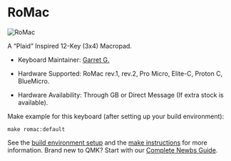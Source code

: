 
# RoMac

![RoMac](https://i.imgur.com/hAOyoqj.jpg)

A “Plaid” Inspired 12-Key (3x4) Macropad.

- Keyboard Maintainer: [Garret G.](https://github.com/TheRoyalSweatshirt)

- Hardware Supported: RoMac rev.1, rev.2, Pro Micro, Elite-C, Proton C, BlueMicro.

- Hardware Availability: Through GB or Direct Message (If extra stock is available).

Make example for this keyboard (after setting up your build environment):

    make romac:default

See the [build environment setup](https://docs.qmk.fm/#/getting_started_build_tools) and the [make instructions](https://docs.qmk.fm/#/getting_started_make_guide) for more information. Brand new to QMK? Start with our [Complete Newbs Guide](https://docs.qmk.fm/#/newbs).
